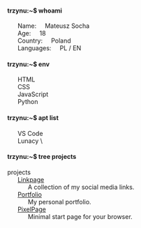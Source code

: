 #### trzynu:~$ whoami
&nbsp;&nbsp;&nbsp;&nbsp;&nbsp;&nbsp;Name:&nbsp;&nbsp;&nbsp;&nbsp;&nbsp;Mateusz Socha \
&nbsp;&nbsp;&nbsp;&nbsp;&nbsp;&nbsp;Age:&nbsp;&nbsp;&nbsp;&nbsp;&nbsp;18 \
&nbsp;&nbsp;&nbsp;&nbsp;&nbsp;&nbsp;Country:&nbsp;&nbsp;&nbsp;&nbsp;&nbsp;Poland \
&nbsp;&nbsp;&nbsp;&nbsp;&nbsp;&nbsp;Languages:&nbsp;&nbsp;&nbsp;&nbsp;&nbsp;PL / EN 
#### trzynu:~$ env
&nbsp;&nbsp;&nbsp;&nbsp;&nbsp;&nbsp;HTML \
&nbsp;&nbsp;&nbsp;&nbsp;&nbsp;&nbsp;CSS \
&nbsp;&nbsp;&nbsp;&nbsp;&nbsp;&nbsp;JavaScript \
&nbsp;&nbsp;&nbsp;&nbsp;&nbsp;&nbsp;Python 
#### trzynu:~$ apt list
&nbsp;&nbsp;&nbsp;&nbsp;&nbsp;&nbsp;VS Code \
&nbsp;&nbsp;&nbsp;&nbsp;&nbsp;&nbsp;Lunacy \
#### trzynu:~$ tree projects
projects \
&nbsp;&nbsp;&nbsp;&nbsp;&nbsp;&nbsp;[Linkpage](https://trzynu-links.vercel.app) \
&nbsp;&nbsp;&nbsp;&nbsp;&nbsp;&nbsp;&nbsp;&nbsp;&nbsp;&nbsp;&nbsp;&nbsp;A collection of my social media links. \
&nbsp;&nbsp;&nbsp;&nbsp;&nbsp;&nbsp;[Portfolio](https://trzynu.vercel.app) \
&nbsp;&nbsp;&nbsp;&nbsp;&nbsp;&nbsp;&nbsp;&nbsp;&nbsp;&nbsp;&nbsp;&nbsp;My personal portfolio. \
&nbsp;&nbsp;&nbsp;&nbsp;&nbsp;&nbsp;[PixelPage](https://github.com/Trzynastek/PixelPage) \
&nbsp;&nbsp;&nbsp;&nbsp;&nbsp;&nbsp;&nbsp;&nbsp;&nbsp;&nbsp;&nbsp;&nbsp;Minimal start page for your browser.
